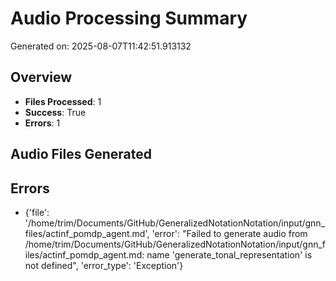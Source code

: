 # Audio Processing Summary

Generated on: 2025-08-07T11:42:51.913132

## Overview
- **Files Processed**: 1
- **Success**: True
- **Errors**: 1

## Audio Files Generated

## Errors
- {'file': '/home/trim/Documents/GitHub/GeneralizedNotationNotation/input/gnn_files/actinf_pomdp_agent.md', 'error': "Failed to generate audio from /home/trim/Documents/GitHub/GeneralizedNotationNotation/input/gnn_files/actinf_pomdp_agent.md: name 'generate_tonal_representation' is not defined", 'error_type': 'Exception'}
